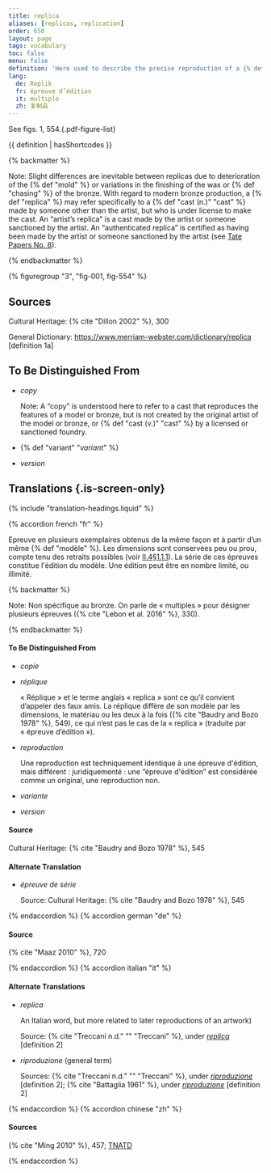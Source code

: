 ```yaml
---
title: replica
aliases: [replicas, replication]
order: 650
layout: page
tags: vocabulary
toc: false
menu: false
definition: 'Here used to describe the precise reproduction of a {% def "bronze" %} made by the same artist or foundry as the original bronze. Also refers to same-scale reproductions of a {% def "model" %} made at different stages in the casting process (e.g., a wax replica, and a refractory replica used to make the {% def "core" %} in {% def "sand casting" %} or casting {% def "piece mold" %}). In {% def "lost-wax casting" %}, bronzes fashioned from {% def "inter-models" %} made from the same piece molds taken from the master model are considered replicas of the original. In sand casting, it refers to bronzes made using the same {% def "chef-modèle" %}. Numerous replicas of the same bronze are called “multiples.”'
lang:
  de: Replik
  fr: épreuve d’édition
  it: multiplo
  zh: 复制品
---
```


See figs. 1, 554.{.pdf-figure-list}

{{ definition | hasShortcodes }}

{% backmatter %}

Note: Slight differences are inevitable between replicas due to deterioration of the {% def "mold" %} or variations in the finishing of the wax or {% def "chasing" %} of the bronze. With regard to modern bronze production, a {% def "replica" %} may refer specifically to a {% def "cast (n.)" "cast" %} made by someone other than the artist, but who is under license to make the cast. An “artist’s replica” is a cast made by the artist or someone sanctioned by the artist. An “authenticated replica” is certified as having been made by the artist or someone sanctioned by the artist (see [Tate Papers No. 8](https://www.tate.org.uk/research/tate-papers/08/terminology-for-further-expansion)).

{% endbackmatter %}

{% figuregroup "3", "fig-001, fig-554" %}

## Sources

Cultural Heritage: {% cite "Dillon 2002" %}, 300

General Dictionary: <https://www.merriam-webster.com/dictionary/replica> [definition 1a]

## To Be Distinguished From

- *copy*

    Note: A “copy” is understood here to refer to a cast that reproduces the features of a model or bronze, but is not created by the original artist of the model or bronze, or {% def "cast (v.)" "cast" %} by a licensed or sanctioned foundry.

- {% def "variant" "*variant*" %}

- *version*

## Translations {.is-screen-only}

<div class="accordion">
{% include "translation-headings.liquid" %}

{% accordion french "fr" %}

Epreuve en plusieurs exemplaires obtenus de la même façon et à partir d’un même {% def "modèle" %}. Les dimensions sont conservées peu ou prou, compte tenu des retraits possibles (voir [II.4§1.1.1](/vol-2/4/#s1-1-1)). La série de ces épreuves constitue l'édition du modèle. Une édition peut être en nombre limité, ou illimité.

{% backmatter %}

Note: Non spécifique au bronze. On parle de « multiples » pour désigner plusieurs épreuves ({% cite "Lebon et al. 2016" %}, 330).

{% endbackmatter %}

#### To Be Distinguished From

- *copie*

- *réplique*

    « Réplique » et le terme anglais « replica » sont ce qu’il convient d’appeler des faux amis. La réplique diffère de son modèle par les dimensions, le matériau ou les deux à la fois ({% cite "Baudry and Bozo 1978" %}, 549), ce qui n’est pas le cas de la « replica » (traduite par « épreuve d’édition »).

- *reproduction*

    Une reproduction est techniquement identique à une épreuve d'édition, mais différent : juridiquementé : une “épreuve d'édition” est considérée comme un original, une reproduction non.

- *variante*

- *version*

#### Source

Cultural Heritage: {% cite "Baudry and Bozo 1978" %}, 545

#### Alternate Translation

- *épreuve de série*

    Source: Cultural Heritage: {% cite "Baudry and Bozo 1978" %}, 545

{% endaccordion %}
{% accordion german "de" %}

#### Source

{% cite "Maaz 2010" %}, 720

{% endaccordion %}
{% accordion italian "it" %}

#### Alternate Translations

- *replica*

    An Italian word, but more related to later reproductions of an artwork) 
    
    Source: {% cite "Treccani n.d." "" "Treccani" %}, under [*replica*](https://www.treccani.it/vocabolario/replica/) [definition 2]

- *riproduzione* (general term)

    Sources: {% cite "Treccani n.d." "" "Treccani" %}, under [*riproduzione*](http://www.treccani.it/vocabolario/riproduzione) [definition 2]; {% cite "Battaglia 1961" %}, under [*riproduzione*](http://www.gdli.it/pdf_viewer/Scripts/pdf.js/web/viewer.asp?file=/PDF/GDLI16/GDLI_16_ocr_726.pdf&parola=riproduzione) [definition 2]

{% endaccordion %}
{% accordion chinese "zh" %}

#### Sources

{% cite "Ming 2010" %}, 457; [TNATD](https://terms.naer.edu.tw/detail/625076/?index=1)

{% endaccordion %}

</div>
